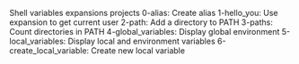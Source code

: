 Shell variables expansions projects
0-alias: Create alias
1-hello_you: Use expansion to get current user
2-path: Add a directory to PATH
3-paths: Count directories in PATH
4-global_variables: Display global environment
5-local_variables: Display local and environment variables
6-create_local_variable: Create new local variable 
